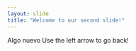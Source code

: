 ```yaml
---
layout: slide
title: "Welcome to our second slide!"
---
```

Algo nuevo
Use the left arrow to go back!